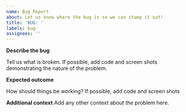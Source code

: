 ```yaml
---
name: Bug Report
about: Let us know where the bug is so we can stamp it out!
title: 'BUG: '
labels: bug
assignees: ''
---
```


**Describe the bug**

Tell us what is broken. If possible, add code and screen shots demonstrating the nature of the problem.

**Expected outcome** 

How should things be working? If possible, add code and screen shots

**Additional context**
Add any other context about the problem here.

